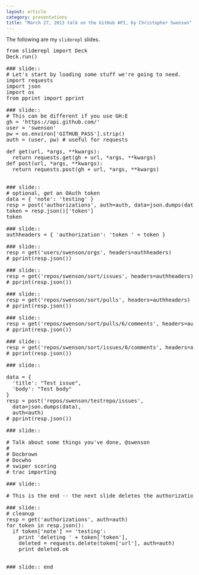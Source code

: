 ```yaml
---
layout: article
category: presentations
title: "March 27, 2013 talk on the GitHub API, by Christopher Swenson"
---
```


The following are my `sliderepl` slides.

<pre>
from sliderepl import Deck
Deck.run()

### slide::
# Let's start by loading some stuff we're going to need.
import requests
import json
import os
from pprint import pprint

### slide::
# This can be different if you use GH:E
gh = 'https://api.github.com/'
user = 'swenson'
pw = os.environ['GITHUB_PASS'].strip()
auth = (user, pw) # useful for requests

def get(url, *args, **kwargs):
  return requests.get(gh + url, *args, **kwargs)
def post(url, *args, **kwargs):
  return requests.post(gh + url, *args, **kwargs)


### slide::
# optional, get an OAuth token
data = { 'note': 'testing' }
resp = post('authorizations', auth=auth, data=json.dumps(data))
token = resp.json()['token']
token

### slide::
authheaders = { 'authorization': 'token ' + token }

### slide::
resp = get('users/swenson/orgs', headers=authheaders)
# pprint(resp.json())

### slide::
resp = get('repos/swenson/sort/issues', headers=authheaders)
# pprint(resp.json())

### slide::
resp = get('repos/swenson/sort/pulls', headers=authheaders)
# pprint(resp.json())

### slide::
resp = get('repos/swenson/sort/pulls/6/comments', headers=authheaders)
# pprint(resp.json())

### slide::
resp = get('repos/swenson/sort/issues/6/comments', headers=authheaders)
# pprint(resp.json())

### slide::

data = {
  'title': "Test issue",
  'body': "Test body"
}
resp = post('repos/swenson/testrepo/issues',
  data=json.dumps(data),
  auth=auth)
# pprint(resp.json())

### slide::

# Talk about some things you've done, @swenson
#
# Docbrown
# Docwho
# swiper scoring
# trac importing

### slide::

# This is the end -- the next slide deletes the authorization

### slide::
# cleanup
resp = get('authorizations', auth=auth)
for token in resp.json():
  if token['note'] == 'testing':
    print 'deleting ' + token['token'],
    deleted = requests.delete(token['url'], auth=auth)
    print deleted.ok


### slide:: end
</pre>
